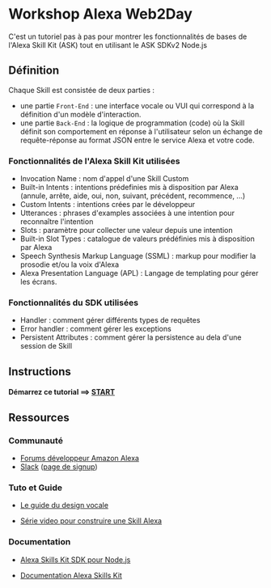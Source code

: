 # Workshop Alexa Web2Day


C'est un tutoriel pas à pas pour montrer les fonctionnalités de bases de l'Alexa Skill Kit (ASK) tout en utilisant le ASK SDKv2 Node.js

## Définition

Chaque Skill est consistée de deux parties :
* une partie `Front-End` : une interface vocale ou VUI qui correspond à la définition d'un modèle d'interaction.
* une partie `Back-End` : la logique de programmation (code) où la Skill définit son comportement en réponse à l'utilisateur selon un échange de requête-réponse au format JSON entre le service Alexa et votre code.

### Fonctionnalités de l'Alexa Skill Kit utilisées

* Invocation Name : nom d'appel d'une Skill Custom
* Built-in Intents : intentions prédefinies mis à disposition par Alexa (annule, arrête, aide, oui, non, suivant, précédent, recommence, ...)
* Custom Intents : intentions crées par le développeur
* Utterances : phrases d'examples associées à une intention pour reconnaître l'intention
* Slots : paramètre pour collecter une valeur depuis une intention
* Built-in Slot Types : catalogue de valeurs prédéfinies mis à disposition par Alexa
* Speech Synthesis Markup Language (SSML) : markup pour modifier la prosodie et/ou la voix d'Alexa
* Alexa Presentation Language (APL) : Langage de templating pour gérer les écrans.


### Fonctionnalités du SDK utilisées

* Handler : comment gérer différents types de requêtes
* Error handler : comment gérer les exceptions
* Persistent Attributes : comment gérer la persistence au dela d'une session de Skill

## Instructions

#### Démarrez ce tutorial ==> [START](./instructions/01-frontend.md)

## Ressources
### Communauté
* [Forums développeur Amazon Alexa](https://forums.developer.amazon.com/spaces/23/index.html)
* [Slack](https://amazonalexa.slack.com/) ([page de signup](http://www.alexaslack.com/)) 

### Tuto et Guide
* [Le guide du design vocale](https://developer.amazon.com/designing-for-voice/)

* [Série video pour construire une Skill Alexa](http://alexa.design/videotutorial)

### Documentation
* [Alexa Skills Kit SDK pour Node.js](http://alexa.design/node-sdk-docs)

* [Documentation Alexa Skills Kit](https://developer.amazon.com/docs/ask-overviews/build-skills-with-the-alexa-skills-kit.html)